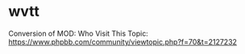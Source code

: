 # wvtt
Conversion of MOD: Who Visit This Topic: https://www.phpbb.com/community/viewtopic.php?f=70&t=2127232
